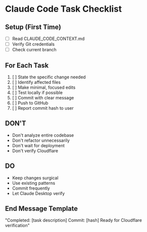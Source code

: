 # Claude Code Task Checklist

## Setup (First Time)
- [ ] Read CLAUDE_CODE_CONTEXT.md
- [ ] Verify Git credentials
- [ ] Check current branch

## For Each Task
1. [ ] State the specific change needed
2. [ ] Identify affected files
3. [ ] Make minimal, focused edits
4. [ ] Test locally if possible
5. [ ] Commit with clear message
6. [ ] Push to GitHub
7. [ ] Report commit hash to user

## DON'T
- Don't analyze entire codebase
- Don't refactor unnecessarily  
- Don't wait for deployment
- Don't verify Cloudflare

## DO
- Keep changes surgical
- Use existing patterns
- Commit frequently
- Let Claude Desktop verify

## End Message Template
"Completed: [task description]
Commit: [hash]
Ready for Cloudflare verification"